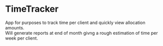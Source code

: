 # TimeTracker

App for purposes to track time per client and quickly view allocation amounts.  
Will generate reports at end of month givng a rough estimation of time per week per client.
